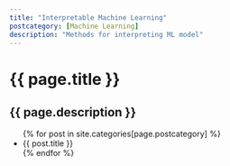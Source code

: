 ```yaml
---
title: "Interpretable Machine Learning"
postcategory: [Machine Learning]
description: "Methods for interpreting ML model"
---
```


<h1>{{ page.title }}</h1>
<h2>{{ page.description }}</h2>

<ul>
    {% for post in site.categories[page.postcategory] %}
    <li>{{ post.title }}</li>
    {% endfor %}
</ul>
